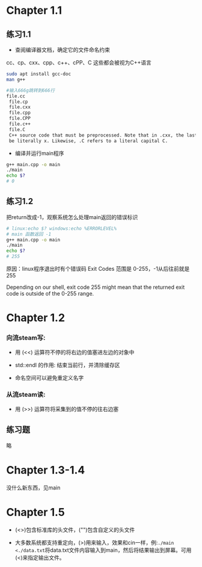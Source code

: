 # Chapter 1.1

## 练习1.1

- 查阅编译器文档，确定它的文件命名约束

cc、cp、cxx、cpp、c++、cPP、C 这些都会被视为C++语言

```bash
sudo apt install gcc-doc
man g++

#输入666g跳转到666行
file.cc
 file.cp
 file.cxx
 file.cpp
 file.CPP
 file.c++
 file.C
 C++ source code that must be preprocessed. Note that in .cxx, the last two letters must both
 be literally x. Likewise, .C refers to a literal capital C.
```

- 编译并运行main程序

```bash
g++ main.cpp -o main
./main
echo $?
# 0
```

## 练习1.2

把return改成-1，观察系统怎么处理main返回的错误标识

```bash
# linux:echo $? windows:echo %ERRORLEVEL%
# main 函数返回 -1
g++ main.cpp -o main
./main
echo $?
# 255
```

原因：linux程序退出时有个错误码 Exit Codes 范围是 0-255，-1从后往前就是255

Depending on our shell, exit code 255 might mean that the returned exit code is outside of the 0-255 range.

# Chapter 1.2

### 向流steam写:

- 用 (<<) 运算符不停的将右边的值塞进左边的对象中

- std::endl 的作用: 结束当前行，并清除缓存区

- 命名空间可以避免重定义名字

### 从流steam读:

- 用 (>>) 运算符将采集到的值不停的往右边塞

## 练习题

略

# Chapter 1.3-1.4

没什么新东西，见main

# Chapter 1.5

- (<>)包含标准库的头文件，("")包含自定义的头文件

- 大多数系统都支持重定向，(>)用来输入，效果和cin一样，例:```./main <./data.txt```将data.txt文件内容输入到main，然后将结果输出到屏幕。可用(<)来指定输出文件。